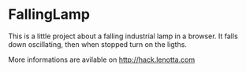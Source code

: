 FallingLamp
===========

This is a little project about a falling industrial lamp in a browser. 
It falls down oscillating, then when stopped turn on the ligths.

More informations are avilable on http://hack.lenotta.com
